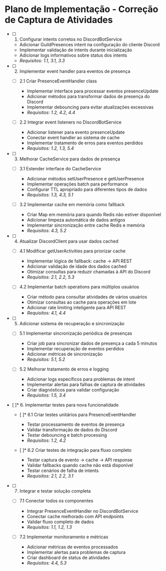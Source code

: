 # Plano de Implementação - Correção de Captura de Atividades

- [ ] 1. Configurar intents corretos no DiscordBotService
  - Adicionar GuildPresences intent na configuração do cliente Discord
  - Implementar validação de intents durante inicialização
  - Adicionar logs informativos sobre status dos intents
  - _Requisitos: 1.1, 3.1, 3.3_

- [ ] 2. Implementar event handler para eventos de presença
  - [ ] 2.1 Criar PresenceEventHandler class
    - Implementar interface para processar eventos presenceUpdate
    - Adicionar métodos para transformar dados de presença do Discord
    - Implementar debouncing para evitar atualizações excessivas
    - _Requisitos: 1.2, 4.2, 4.4_

  - [ ] 2.2 Integrar event listeners no DiscordBotService
    - Adicionar listener para evento presenceUpdate
    - Conectar event handler ao sistema de cache
    - Implementar tratamento de erros para eventos perdidos
    - _Requisitos: 1.2, 1.3, 5.4_

- [ ] 3. Melhorar CacheService para dados de presença
  - [ ] 3.1 Estender interface do CacheService
    - Adicionar métodos setUserPresence e getUserPresence
    - Implementar operações batch para performance
    - Configurar TTL apropriado para diferentes tipos de dados
    - _Requisitos: 1.3, 4.3, 5.1_

  - [ ] 3.2 Implementar cache em memória como fallback
    - Criar Map em memória para quando Redis não estiver disponível
    - Adicionar limpeza automática de dados antigos
    - Implementar sincronização entre cache Redis e memória
    - _Requisitos: 4.3, 5.2_

- [ ] 4. Atualizar DiscordClient para usar dados cached
  - [ ] 4.1 Modificar getUserActivities para priorizar cache
    - Implementar lógica de fallback: cache -> API REST
    - Adicionar validação de idade dos dados cached
    - Otimizar consultas para reduzir chamadas à API do Discord
    - _Requisitos: 2.1, 2.2, 5.3_

  - [ ] 4.2 Implementar batch operations para múltiplos usuários
    - Criar método para consultar atividades de vários usuários
    - Otimizar consultas ao cache para operações em lote
    - Adicionar rate limiting inteligente para API REST
    - _Requisitos: 4.1, 4.4_

- [ ] 5. Adicionar sistema de recuperação e sincronização
  - [ ] 5.1 Implementar sincronização periódica de presenças
    - Criar job para sincronizar dados de presença a cada 5 minutos
    - Implementar recuperação de eventos perdidos
    - Adicionar métricas de sincronização
    - _Requisitos: 5.1, 5.2_

  - [ ] 5.2 Melhorar tratamento de erros e logging
    - Adicionar logs específicos para problemas de intent
    - Implementar alertas para falhas de captura de atividades
    - Criar diagnósticos para validar configuração
    - _Requisitos: 1.5, 3.4_

- [ ]* 6. Implementar testes para nova funcionalidade
  - [ ]* 6.1 Criar testes unitários para PresenceEventHandler
    - Testar processamento de eventos de presença
    - Validar transformação de dados do Discord
    - Testar debouncing e batch processing
    - _Requisitos: 1.2, 4.2_

  - [ ]* 6.2 Criar testes de integração para fluxo completo
    - Testar captura de evento -> cache -> API response
    - Validar fallbacks quando cache não está disponível
    - Testar cenários de falha de intents
    - _Requisitos: 2.1, 2.2, 3.1_

- [ ] 7. Integrar e testar solução completa
  - [ ] 7.1 Conectar todos os componentes
    - Integrar PresenceEventHandler no DiscordBotService
    - Conectar cache melhorado com API endpoints
    - Validar fluxo completo de dados
    - _Requisitos: 1.1, 1.2, 1.3_

  - [ ] 7.2 Implementar monitoramento e métricas
    - Adicionar métricas de eventos processados
    - Implementar alertas para problemas de captura
    - Criar dashboard de status de atividades
    - _Requisitos: 4.4, 5.3_